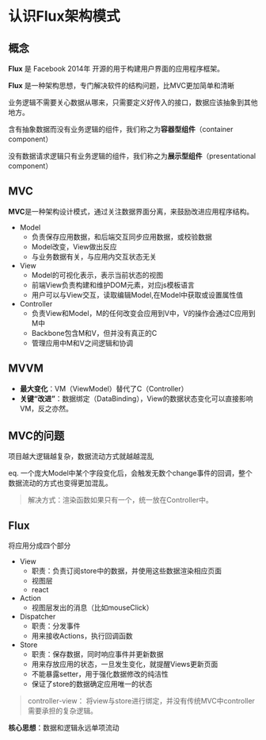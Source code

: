 # 认识Flux架构模式

## 概念 
**Flux** 是 Facebook 2014年 开源的用于构建用户界面的应用程序框架。

**Flux** 是一种架构思想，专门解决软件的结构问题，比MVC更加简单和清晰

业务逻辑不需要关心数据从哪来，只需要定义好传入的接口，数据应该抽象到其他地方。

含有抽象数据而没有业务逻辑的组件，我们称之为**容器型组件**（container component）

没有数据请求逻辑只有业务逻辑的组件，我们称之为**展示型组件**（presentational component）

## MVC

**MVC**是一种架构设计模式，通过关注数据界面分离，来鼓励改进应用程序结构。

* Model
	* 负责保存应用数据，和后端交互同步应用数据，或校验数据
	* Model改变，View做出反应
	* 与业务数据有关，与应用内交互状态无关 
* View
	* Model的可视化表示，表示当前状态的视图
	* 前端View负责构建和维护DOM元素，对应js模板语言
	* 用户可以与View交互，读取编辑Model,在Model中获取或设置属性值 
* Controller
	* 负责View和Model，M的任何改变会应用到V中，V的操作会通过C应用到M中
	* Backbone包含M和V，但并没有真正的C
	* 管理应用中M和V之间逻辑和协调

## MVVM

* **最大变化**：VM（ViewModel）替代了C（Controller） 
* **关键“改进”**：数据绑定（DataBinding），View的数据状态变化可以直接影响VM，反之亦然。

## MVC的问题

项目越大逻辑越复杂，数据流动方式就越越混乱

eq. 一个庞大Model中某个字段变化后，会触发无数个change事件的回调，整个数据流动的方式也变得更加混乱。

> 解决方式：渲染函数如果只有一个，统一放在Controller中。

## Flux

将应用分成四个部分

* View
	* 职责：负责订阅store中的数据，并使用这些数据渲染相应页面 
	* 视图层
	* react
* Action
	* 视图层发出的消息（比如mouseClick） 
* Dispatcher
	* 职责：分发事件 
	* 用来接收Actions，执行回调函数 
* Store
	* 职责：保存数据，同时响应事件并更新数据
	* 用来存放应用的状态，一旦发生变化，就提醒Views更新页面
	* 不能暴露setter，用于强化数据修改的纯洁性
	* 保证了store的数据确定应用唯一的状态

> controller-view： 将view与store进行绑定，并没有传统MVC中controller需要承担的复杂逻辑。
	
**核心思想**：数据和逻辑永远单项流动




